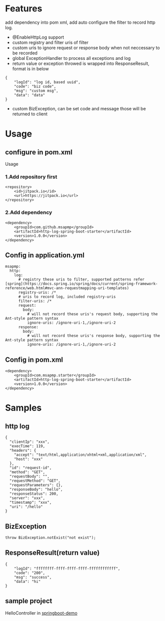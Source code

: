 # Features
add dependency into pom xml, add auto configure the filter to record http log.
* @EnableHttpLog support
* custom registry and filter uris of filter
* custom uris to ignore request or response body when not neccessary to be recorded
* global ExceptionHandler to process all exceptions and log
* return value or exception throwed is wrapped into ResponseResult, format is in
 below
```
{
    "logId": "log id, based uuid",
    "code": "biz code",
    "msg": "custom msg",
    "data": "data"
}
```
* custom BizException, can be set code and message those will be returned to
 client 

# Usage
## configure in pom.xml
Usage
### 1.Add repository first
```
<repository>
    <id>jitpack.io</id>
    <url>https://jitpack.io</url>
</repository>
```
### 2.Add dependency
```
<dependency>
    <groupId>com.github.msapmp</groupId>
    <artifactId>http-log-spring-boot-starter</artifactId>
    <version>1.0.0</version>
</dependency>
```

## Config in application.yml
```
msapmp:
  http:
    log:
      # registry these uris to filter, supported patterns refer [spring](https://docs.spring.io/spring/docs/current/spring-framework-reference/web.html#mvc-ann-requestmapping-uri-templates)
      registry-uris: /*
      # uris to record log, included registry-uris
      filter-uris: /*
      request:
        body:
          # will not record these uris's request body, supporting the Ant-style pattern syntax
          ignore-uris: /ignore-uri-1,/ignore-uri-2
      response:
        body:
          # will not record these uris's response body, supporting the Ant-style pattern syntax
          ignore-uris: /ignore-uri-1,/ignore-uri-2
```

## Config in pom.xml
```
<dependency>
    <groupId>com.msapmp.starter</groupId>
    <artifactId>http-log-spring-boot-starter</artifactId>
    <version>1.0.0</version>
</dependency>
```

# Samples
## http log
```
{
  "clientIp": "xxx",
  "execTime": 119,
  "headers": {
    "accept": "text/html,application/xhtml+xml,application/xml",
    "host": "xxx"
  },
  "id": "request-id",
  "method": "GET",
  "requestBody": "",
  "requestMethod": "GET",
  "requestParameters": {},
  "responseBody": "hello",
  "responseStatus": 200,
  "server": "xxx",
  "timestamp": "xxx",
  "uri": "/hello"
}
```

## BizException
```
throw BizException.notExist("not exist");
```

## ResponseResult(return value)
```
{
    "logId": "ffffffff-ffff-ffff-ffff-ffffffffffff",
    "code": "200",
    "msg": "success",
    "data": "hi"
}
```

## sample project
HelloController in [springboot-demo](https://github.com/wellsemon/springboot-demo/tree/master/api-rest)
